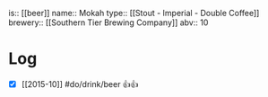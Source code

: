 is:: [[beer]]
name:: Mokah
type:: [[Stout - Imperial - Double Coffee]]
brewery:: [[Southern Tier Brewing Company]]
abv:: 10

# Log
- [x] [[2015-10]] #do/drink/beer 👍👍
